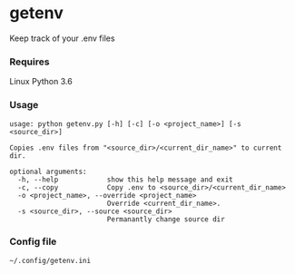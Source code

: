 # getenv
Keep track of your .env files

### Requires
Linux
Python 3.6

### Usage
```
usage: python getenv.py [-h] [-c] [-o <project_name>] [-s <source_dir>]

Copies .env files from "<source_dir>/<current_dir_name>" to current dir.

optional arguments:
  -h, --help            show this help message and exit
  -c, --copy            Copy .env to <source_dir>/<current_dir_name>
  -o <project_name>, --override <project_name>
                        Override <current_dir_name>.
  -s <source_dir>, --source <source_dir>
                        Permanantly change source dir
```
### Config file

`~/.config/getenv.ini`